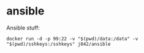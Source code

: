 # ansible #

Ansible stuff:

```
docker run -d -p 99:22 -v "$(pwd)/data:/data" -v "$(pwd)/sshkeys:/sshkeys" j842/ansible

```